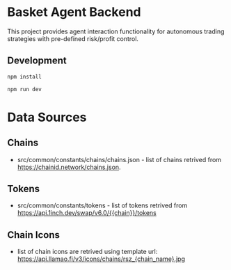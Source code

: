 # Basket Agent Backend
This project provides agent interaction functionality for autonomous trading strategies with pre-defined risk/profit control.

## Development

```bash
npm install
```

```bash
npm run dev
```

# Data Sources

## Chains
- src/common/constants/chains/chains.json - list of chains retrived from https://chainid.network/chains.json.

## Tokens
- src/common/constants/tokens - list of tokens retrived from https://api.1inch.dev/swap/v6.0/{{chain}}/tokens

## Chain Icons
- list of chain icons are retrived using template url: https://api.llamao.fi/v3/icons/chains/rsz_{chain_name}.jpg
